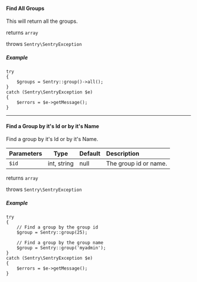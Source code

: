 #### Find All Groups

This will return all the groups.

returns `array`

throws `Sentry\SentryException`

##### Example

	try
	{
		$groups = Sentry::group()->all();
	}
	catch (Sentry\SentryException $e)
	{
		$errors = $e->getMessage();
	}

----------

#### Find a Group by it's Id or by it's Name

Find a group by it's Id or by it's Name.

Parameters                   | Type            | Default       | Description
:--------------------------- | :-------------: | :------------ | :--------------
`$id`                        | int, string     | null          | The group id or name.

returns `array`

throws `Sentry\SentryException`

##### Example

	try
	{
		// Find a group by the group id
		$group = Sentry::group(25);

		// Find a group by the group name
		$group = Sentry::group('myadmin');
	}
	catch (Sentry\SentryException $e)
	{
		$errors = $e->getMessage();
	}
